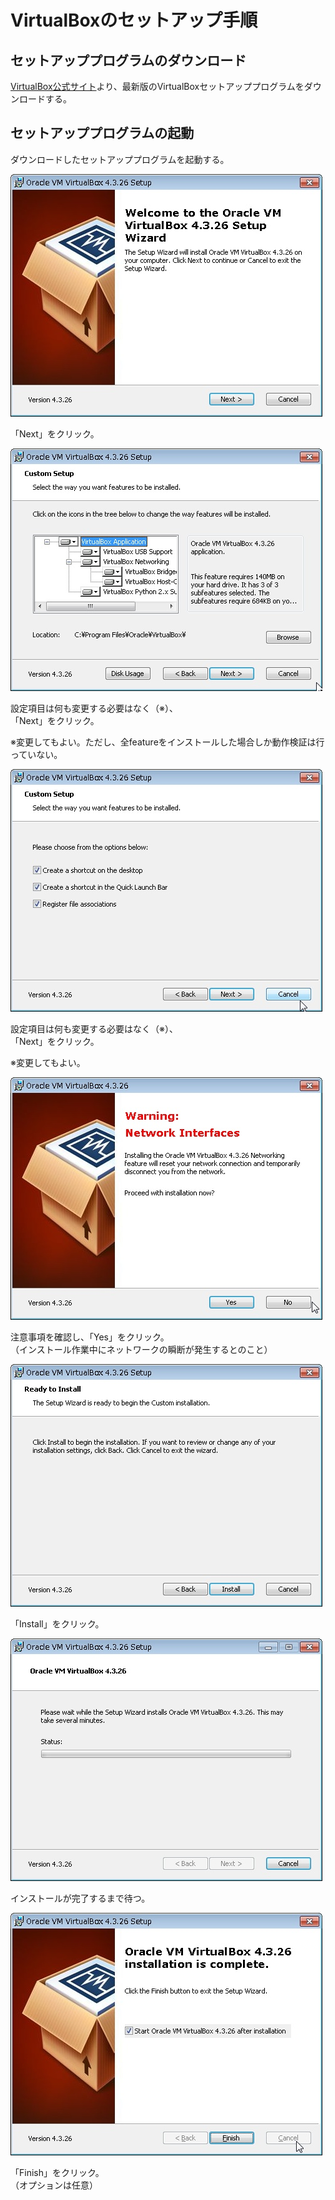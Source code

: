 # VirtualBoxのセットアップ手順

## セットアッププログラムのダウンロード

[VirtualBox公式サイト](https://www.virtualbox.org/)より、最新版のVirtualBoxセットアッププログラムをダウンロードする。

## セットアッププログラムの起動

ダウンロードしたセットアッププログラムを起動する。

![](./images/setup_VirtualBox/WS000000.JPG)

「Next」をクリック。

![](./images/setup_VirtualBox/WS000001.JPG)

設定項目は何も変更する必要はなく（※）、    
「Next」をクリック。

※変更してもよい。ただし、全featureをインストールした場合しか動作検証は行っていない。

![](./images/setup_VirtualBox/WS000002.JPG)

設定項目は何も変更する必要はなく（※）、    
「Next」をクリック。

※変更してもよい。

![](./images/setup_VirtualBox/WS000003.JPG)

注意事項を確認し、「Yes」をクリック。    
（インストール作業中にネットワークの瞬断が発生するとのこと）

![](./images/setup_VirtualBox/WS000004.JPG)

「Install」をクリック。

![](./images/setup_VirtualBox/WS000005.JPG)

インストールが完了するまで待つ。

![](./images/setup_VirtualBox/WS000006.JPG)

「Finish」をクリック。    
（オプションは任意）
